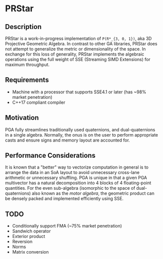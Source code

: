 # PRStar

## Description

PRStar is a work-in-progress implementation of `P(R*_{3, 0, 1})`, aka 3D Projective Geometric
Algebra. In contrast to other GA libraries, PRStar does not attempt to generalize the metric or
dimensionality of the space. In exchange for this loss of generality, PRStar implements the
algebraic operations using the full weight of SSE (Streaming SIMD Extensions) for maximum
throughput.

## Requirements

- Machine with a processor that supports SSE4.1 or later (has ~98% market penetration)
- C++17 compliant compiler

## Motivation

PGA fully streamlines traditionally used quaternions, and dual-quaternions in a single algebra.
Normally, the onus is on the user to perform appropriate casts and ensure signs and memory layout
are accounted for.

## Performance Considerations

It is known that a "better" way to vectorize computation in general is to arrange the data in an SoA
layout to avoid unnecessary cross-lane arithmetic or unnecessary shuffling. PGA is unique in that
a given PGA multivector has a natural decomposition into 4 blocks of 4 floating-point quantities.
For the even sub-algebra (isomorphic to the space of dual-quaternions) also known as the _motor
algebra_, the geometric product can be densely packed and implemented efficiently using SSE.

## TODO

- Conditionally support FMA (~75% market penetration)
- Sandwich operator
- Exterior product
- Reversion
- Norms
- Matrix conversion
